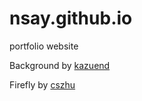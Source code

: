 # nsay.github.io
portfolio website

Background by [kazuend](https://unsplash.com/photos/2KXEb_8G5vo)

Firefly by [cszhu](https://github.com/cszhu/firefly.js/tree/master)
